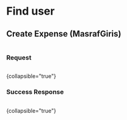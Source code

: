 # Find user

<api-endpoint openapi-path="./../openapi.yaml" endpoint="/user/{username}" method="get"/>


## Create Expense (MasrafGiris)

```HTTP

```

### Request

```json

```
{collapsible="true"}

### Success Response

```json

```
{collapsible="true"}